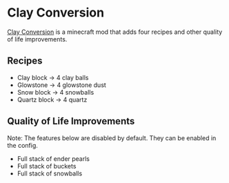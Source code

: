# Clay Conversion

[Clay Conversion](https://www.curseforge.com/minecraft/mc-mods/clay-conversion) is a minecraft mod that adds four recipes and other quality of life improvements.

## Recipes

- Clay block -> 4 clay balls
- Glowstone -> 4 glowstone dust
- Snow block -> 4 snowballs
- Quartz block -> 4 quartz

## Quality of Life Improvements

Note: The features below are disabled by default. They can be enabled in the config.

- Full stack of ender pearls
- Full stack of buckets
- Full stack of snowballs
